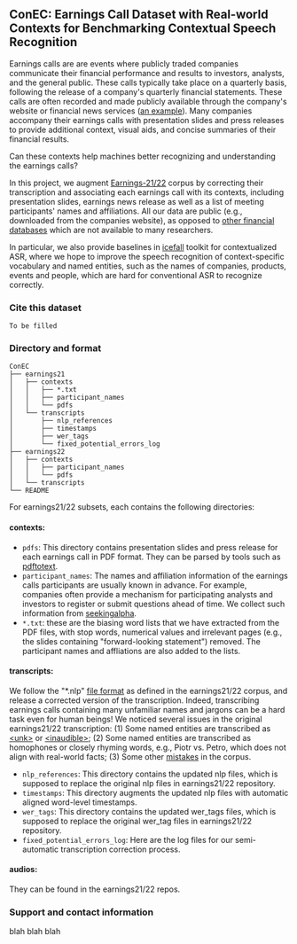 <!-- ABOUT THE PROJECT -->
## ConEC: Earnings Call Dataset with Real-world Contexts for Benchmarking Contextual Speech Recognition

Earnings calls are are events where publicly traded companies communicate their financial performance and results to investors, analysts, and the general public. These calls typically take place on a quarterly basis, following the release of a company's quarterly financial statements. These calls are often recorded and made publicly available through the company's website or financial news services ([an example](https://ir.aboutamazon.com/quarterly-results/default.aspx)). Many companies accompany their earnings calls with presentation slides and press releases to provide additional context, visual aids, and concise summaries of their financial results.

Can these contexts help machines better recognizing and understanding the earnings calls?

In this project, we augment [Earnings-21/22](https://github.com/revdotcom/speech-datasets/tree/main) corpus by correcting their transcription and associating each earnings call with its contexts, including presentation slides, earnings news release as well as a list of meeting participants' names and affiliations. All our data are public (e.g., downloaded from the companies website), as opposed to [other financial databases](https://faq.library.upenn.edu/business/faq/45579#:~:text=Where%20available%2C%20they%20also%20provide%20access%20to%20the%20Powerpoint%20presentations%20that%20accompany%20the%20conference%20calls%2C%20as%20well%20as%20audio%20files.) which are not available to many researchers.

In particular, we also provide baselines in [icefall](https://github.com/k2-fsa/icefall/tree/master/icefall) toolkit for contextualized ASR, where we hope to improve the speech recognition of context-specific vocabulary and named entities, such as the names of companies, products, events and people, which are hard for conventional ASR to recognize correctly.

### Cite this dataset

```
To be filled
```

### Directory and format

```
ConEC
├── earnings21
│   ├── contexts
│   │   ├── *.txt
│   │   ├── participant_names
│   │   └── pdfs
│   └── transcripts
│       ├── nlp_references
│       ├── timestamps
│       ├── wer_tags
│       └── fixed_potential_errors_log
├── earnings22
│   ├── contexts
│   │   ├── participant_names
│   │   └── pdfs
│   └── transcripts
└── README
```

For earnings21/22 subsets, each contains the following directories:

#### contexts:

* `pdfs`: This directory contains presentation slides and press release for each earnings call in PDF format. They can be parsed by tools such as [pdftotext](https://github.com/jalan/pdftotext).
* `participant_names`: The names and affiliation information of the earnings calls participants are usually known in advance. For example, companies often provide a mechanism for participating analysts and investors to register or submit questions ahead of time. We collect such information from [seekingalpha](https://seekingalpha.com/).
* `*.txt`: these are the biasing word lists that we have extracted from the PDF files, with stop words, numerical values and irrelevant pages (e.g., the slides containing "forward-looking statement") removed. The participant names and affliations are also added to the lists.

#### transcripts:

We follow the "*.nlp" [file format](https://github.com/revdotcom/speech-datasets/tree/main/earnings21#file-format-overview) as defined in the earnings21/22 corpus, and release a corrected version of the transcription. Indeed, transcribing earnings calls containing many unfamiliar names and jargons can be a hard task even for human beings! We noticed several issues in the original  earnings21/22 transcription: (1) Some named entities are transcribed as [\<unk\>](https://github.com/revdotcom/speech-datasets/blob/main/earnings21/transcripts/nlp_references/4367535.nlp#L4033) or [\<inaudible\>](https://github.com/revdotcom/speech-datasets/blob/main/earnings21/transcripts/nlp_references/4367535.nlp#L4035); (2) Some named entities are transcribed as homophones or closely rhyming words, e.g., Piotr vs. Petro, which does not align with real-world facts; (3) Some other [mistakes](https://github.com/revdotcom/speech-datasets/blob/main/earnings21/transcripts/nlp_references/4341191.nlp#L10877) in the corpus.

* `nlp_references`: This directory contains the updated nlp files, which is supposed to replace the original nlp files in earnings21/22 repository.
* `timestamps`: This directory augments the updated nlp files with automatic aligned word-level timestamps.
* `wer_tags`: This directory contains the updated wer_tags files, which is supposed to replace the original wer_tag files in earnings21/22 repository.
* `fixed_potential_errors_log`: Here are the log files for our semi-automatic transcription correction process.

#### audios:

They can be found in the earnings21/22 repos.

### Support and contact information

blah blah blah
